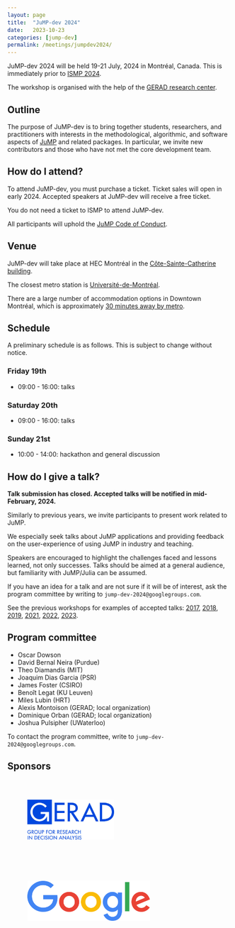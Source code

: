 ```yaml
---
layout: page
title:  "JuMP-dev 2024"
date:   2023-10-23
categories: [jump-dev]
permalink: /meetings/jumpdev2024/
---
```


JuMP-dev 2024 will be held 19-21 July, 2024 in Montréal, Canada. This is
immediately prior to [ISMP 2024](https://ismp2024.gerad.ca).

The workshop is organised with the help of the [GERAD research center](https://www.gerad.ca/en).

## Outline

The purpose of JuMP-dev is to bring together students, researchers, and
practitioners with interests in the methodological, algorithmic, and software
aspects of [JuMP](https://github.com/jump-dev/JuMP.jl) and related packages. In
particular, we invite new contributors and those who have not met the core
development team.

## How do I attend?

To attend JuMP-dev, you must purchase a ticket. Ticket sales will open in early 2024.
Accepted speakers at JuMP-dev will receive a free ticket.

You do not need a ticket to ISMP to attend JuMP-dev.

All participants will uphold the [JuMP Code of Conduct](https://github.com/jump-dev/JuMP.jl/blob/master/CODE_OF_CONDUCT.md).

## Venue

JuMP-dev will take place at HEC Montréal in the
[Côte-Sainte-Catherine building](https://www.hec.ca/en/campus/cote_sainte_catherine/).

The closest metro station is [Université-de-Montréal](https://maps.app.goo.gl/L8iuTSe8PJDEfW5W8).

There are a large number of accommodation options in Downtown Montréal, which is
approximately [30 minutes away by metro](https://maps.app.goo.gl/6vc72j1K6abMPHvD9).

## Schedule

A preliminary schedule is as follows. This is subject to change without notice.

### Friday 19th

 - 09:00 - 16:00: talks

### Saturday 20th

- 09:00 - 16:00: talks
  
### Sunday 21st

- 10:00 - 14:00: hackathon and general discussion
  
## How do I give a talk?

**Talk submission has closed. Accepted talks will be notified in mid-February, 2024.**

Similarly to previous years, we invite participants to present work related
to JuMP.

We especially seek talks about JuMP applications and providing feedback on the
user-experience of using JuMP in industry and teaching.

Speakers are encouraged to highlight the challenges faced and lessons learned,
not only successes. Talks should be aimed at a general audience, but familiarity
with JuMP/Julia can be assumed.

If you have an idea for a talk and are not sure if it will be of interest, ask
the program committee by writing to `jump-dev-2024@googlegroups.com`.

See the previous workshops for examples of accepted talks:
[2017](/meetings/mit2017),
[2018](/meetings/bordeaux2018),
[2019](/meetings/santiago2019),
[2021](/meetings/juliacon2021),
[2022](/meetings/juliacon2022),
[2023](/meetings/juliacon2023).

## Program committee

 * Oscar Dowson
 * David Bernal Neira (Purdue)
 * Theo Diamandis (MIT)
 * Joaquim Dias Garcia (PSR)
 * James Foster (CSIRO)
 * Benoît Legat (KU Leuven)
 * Miles Lubin (HRT)
 * Alexis Montoison (GERAD; local organization)
 * Dominique Orban (GERAD; local organization)
 * Joshua Pulsipher (UWaterloo)

To contact the program committee, write to `jump-dev-2024@googlegroups.com`.

## Sponsors

<a href="https://www.gerad.ca/en" style="background-image:none;"><img style="height:90px;margin:45px" src="/assets/jump-dev-workshops/2024/Gerad_Logo_CMYK_ang_Med_Res.jpg" alt="GERAD logo"></a>
<a href="https://opensource.google" style="background-image:none;"><img style="height:90px;margin:45px" src="/assets/jump-dev-workshops/2024/logo_Google_FullColor_hdpi_830x271px.png" alt="Google logo"></a>
